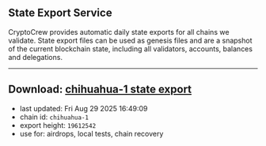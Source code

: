 ## State Export Service
CryptoCrew provides automatic daily state exports for all chains we validate. State export files can be used as genesis files and are a snapshot of the current blockchain state, including all validators, accounts, balances and delegations.

---
**Download: [chihuahua-1 state export](https://dl-eu2.ccvalidators.com/SERVICE/chihuahua/chihuahua-1_export_19612542.json)**
---

- last updated: Fri Aug 29 2025 16:49:09
- chain id: `chihuahua-1`
- export height: `19612542`
- use for: airdrops, local tests, chain recovery
